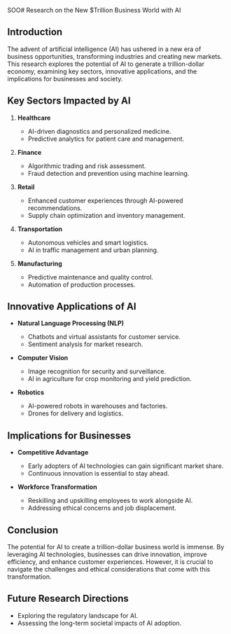 SOO# Research on the New $Trillion Business World with AI

## Introduction

The advent of artificial intelligence (AI) has ushered in a new era of business opportunities, transforming industries and creating new markets. This research explores the potential of AI to generate a trillion-dollar economy, examining key sectors, innovative applications, and the implications for businesses and society.

## Key Sectors Impacted by AI

1. **Healthcare**
   - AI-driven diagnostics and personalized medicine.
   - Predictive analytics for patient care and management.

2. **Finance**
   - Algorithmic trading and risk assessment.
   - Fraud detection and prevention using machine learning.

3. **Retail**
   - Enhanced customer experiences through AI-powered recommendations.
   - Supply chain optimization and inventory management.

4. **Transportation**
   - Autonomous vehicles and smart logistics.
   - AI in traffic management and urban planning.

5. **Manufacturing**
   - Predictive maintenance and quality control.
   - Automation of production processes.

## Innovative Applications of AI

- **Natural Language Processing (NLP)**
  - Chatbots and virtual assistants for customer service.
  - Sentiment analysis for market research.

- **Computer Vision**
  - Image recognition for security and surveillance.
  - AI in agriculture for crop monitoring and yield prediction.

- **Robotics**
  - AI-powered robots in warehouses and factories.
  - Drones for delivery and logistics.

## Implications for Businesses

- **Competitive Advantage**
  - Early adopters of AI technologies can gain significant market share.
  - Continuous innovation is essential to stay ahead.

- **Workforce Transformation**
  - Reskilling and upskilling employees to work alongside AI.
  - Addressing ethical concerns and job displacement.

## Conclusion

The potential for AI to create a trillion-dollar business world is immense. By leveraging AI technologies, businesses can drive innovation, improve efficiency, and enhance customer experiences. However, it is crucial to navigate the challenges and ethical considerations that come with this transformation.

## Future Research Directions

- Exploring the regulatory landscape for AI.
- Assessing the long-term societal impacts of AI adoption.
